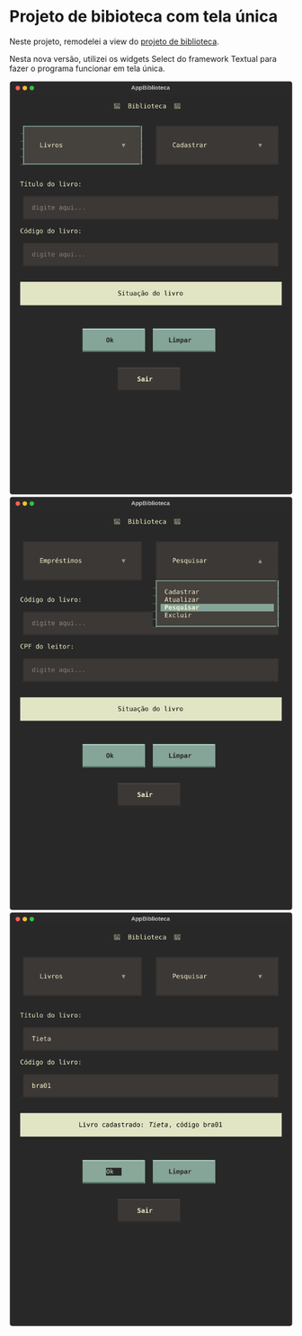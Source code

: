 # Projeto de bibioteca com tela única

Neste projeto, remodelei a view do [projeto de biblioteca](https://github.com/leosturmer/proj_biblioteca_novo).

Nesta nova versão, utilizei os widgets Select do framework Textual para fazer o programa funcionar em tela única.

![Getting Started](./img/AppBiblioteca_2025-09-01T09_42_08_343650.svg)
![Getting Started](./img/AppBiblioteca_2025-09-01T09_42_19_871501.svg)
![Getting Started](./img/AppBiblioteca_2025-09-01T09_42_47_935717.svg)
